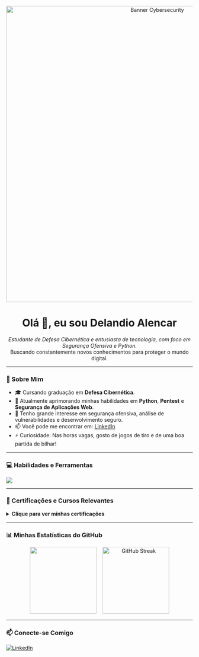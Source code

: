 <p align="center">
<img src="https://media.licdn.com/dms/image/v2/D4E16AQH-yZeZZMQIRQ/profile-displaybackgroundimage-shrink_350_1400/B4EZYsJJLtHgAY-/0/1744497317408?e=1756944000&v=beta&t=XCALGhgHf9UQ70uNjq5qHXJ8_HnoDmGonXnvs89aAyQ" width="800" alt="Banner Cybersecurity">
</p>

<h1 align="center">Olá 👋, eu sou Delandio Alencar</h1>

<p align="center">
  <em>Estudante de Defesa Cibernética e entusiasta de tecnologia, com foco em Segurança Ofensiva e Python.</em>
  <br>
  Buscando constantemente novos conhecimentos para proteger o mundo digital.
</p>

---

### 🚀 Sobre Mim

- 🎓 Cursando graduação em **Defesa Cibernética**.
- 🌱 Atualmente aprimorando minhas habilidades em **Python**, **Pentest** e **Segurança de Aplicações Web**.
- 🔭 Tenho grande interesse em segurança ofensiva, análise de vulnerabilidades e desenvolvimento seguro.
- 📫 Você pode me encontrar em: [LinkedIn](https://www.linkedin.com/in/delandio-alencar-392717348/)
- ⚡ Curiosidade: Nas horas vagas, gosto de jogos de tiro e de uma boa partida de bilhar!

---

### 💻 Habilidades e Ferramentas

<p align="left">
  <a href="https://skillicons.dev">
    <img src="https://skillicons.dev/icons?i=python,linux,bash,git,github,kali" />
  </a>
</p>

---

### 📜 Certificações e Cursos Relevantes

<details>
  <summary><strong>Clique para ver minhas certificações</strong></summary>
  
  ### TryHackMe
  - [ <strong>Jr Penetration Tester</strong>](https://tryhackme-certificates.s3-eu-west-1.amazonaws.com/THM-ABPETSHIG3.pdf)
  - [ <strong>Cyber Security 101</strong>](https://tryhackme-certificates.s3-eu-west-1.amazonaws.com/THM-ERHWJKNTDJ.pdf)
  - [  <strong>Web Fundamentals</strong>](https://tryhackme-certificates.s3-eu-west-1.amazonaws.com/THM-2H54Z5RPLN.pdf)
  - [  <strong>Pre-Security</strong>](https://tryhackme-certificates.s3-eu-west-1.amazonaws.com/THM-BA8XYUJGG6.pdf)

  ### Digital Innovation One (DIO)
  - [ Versionamento de Código com <strong>Git e GitHub</strong>](https://hermes.dio.me/certificates/VID9FJ2B.pdf)
  - [ Conhecendo a Linguagem de Programação <strong>Python</strong>](https://hermes.dio.me/certificates/DG4DA6CG.pdf)
  - [ Ambiente de Desenvolvimento e Primeiros Passos com <strong>Python</strong>](https://hermes.dio.me/certificates/QOVQ7QSV.pdf)
  - [ Introdução ao <strong>Python</strong> com a Suzano](https://hermes.dio.me/certificates/FOTJYTA1.pdf)
  
</details>

---

### 📊 Minhas Estatísticas do GitHub

<p align="center">
  <img height="180em" src="https://github-readme-stats.vercel.app/api?username=Delandio&show_icons=true&theme=merko&include_all_commits=true&count_private=true"/>
  &nbsp;&nbsp;
  <a href="https://git.io/streak-stats">
    <img title="GitHub Streak" height="180em" src="https://streak-stats.demolab.com/?user=Delandio&theme=merko&background=000&border=30A3DC&dates=FFF" />
  </a>
</p>

---

### 📫 Conecte-se Comigo

[![LinkedIn](https://img.shields.io/badge/LinkedIn-0077B5?style=for-the-badge&logo=linkedin&logoColor=white)](https://www.linkedin.com/in/delandio-alencar-392717348/)
